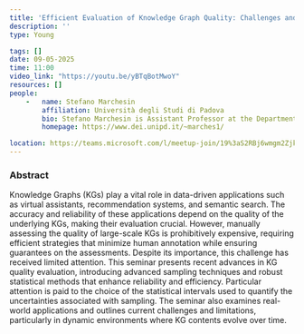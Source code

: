 ```yaml
---
title: 'Efficient Evaluation of Knowledge Graph Quality: Challenges and Opportunities'
description: ''
type: Young

tags: []
date: 09-05-2025
time: 11:00
video_link: "https://youtu.be/yBTqBotMwoY"
resources: []
people:
    -   name: Stefano Marchesin
        affiliation: Università degli Studi di Padova
        bio: Stefano Marchesin is Assistant Professor at the Department of Information Engineering of the University of Padua. His educational background includes a Bachelor's degree in Information Engineering, a Master's degree in Computer Engineering, and a Ph.D. in Information Engineering. He is member of the Intelligent Interactive Information Access (IIIA) HUB. His research interests lie in data quality, information extraction, and information retrieval. He published 50+ scientific papers in national and international venues, including VLDB, SIGMOD, SIGIR, CIKM, TOIS, and IP&M.
        homepage: https://www.dei.unipd.it/~marches1/

location: https://teams.microsoft.com/l/meetup-join/19%3aS2RBj6wmgm2Zjk3jx07ydAsihsKI8KSIkkQRSStaP7E1%40thread.tacv2/1738833011064?context=%7b%22Tid%22%3a%2213b55eef-7018-4674-a3d7-cc0db06d545c%22%2c%22Oid%22%3a%223b92e2cc-3616-4070-82ad-a9f97e1e92ac%22%7d
---
```


### Abstract

Knowledge Graphs (KGs) play a vital role in data-driven applications such as virtual assistants, recommendation systems, and semantic search. The accuracy and reliability of these applications depend on the quality of the underlying KGs, making their evaluation crucial. However, manually assessing the quality of large-scale KGs is prohibitively expensive, requiring efficient strategies that minimize human annotation while ensuring guarantees on the assessments. Despite its importance, this challenge has received limited attention. This seminar presents recent advances in KG quality evaluation, introducing advanced sampling techniques and robust statistical methods that enhance reliability and efficiency. Particular attention is paid to the choice of the statistical intervals used to quantify the uncertainties associated with sampling. The seminar also examines real-world applications and outlines current challenges and limitations, particularly in dynamic environments where KG contents evolve over time.
